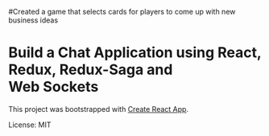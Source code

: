 #Created a game that selects cards for players to come up with new business ideas

# Build a Chat Application using React, Redux, Redux-Saga and Web Sockets

This project was bootstrapped with [Create React App](https://github.com/facebookincubator/create-react-app).

License: MIT
